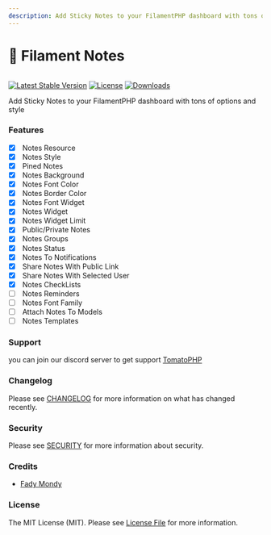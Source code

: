 ```yaml
---
description: Add Sticky Notes to your FilamentPHP dashboard with tons of options and style
---
```


# 📒 Filament Notes

<figure><img src="https://raw.githubusercontent.com/tomatophp/filament-notes/master/arts/3x1io-tomato-notes.jpg" alt=""><figcaption></figcaption></figure>

[![Latest Stable Version](https://camo.githubusercontent.com/ab912d76d9323b0a09a90874ea88f580156043d4f6b4f8103c7a1e2009cc773b/68747470733a2f2f706f7365722e707567782e6f72672f746f6d61746f7068702f66696c616d656e742d6e6f7465732f76657273696f6e2e737667)](https://packagist.org/packages/tomatophp/filament-notes) [![License](https://camo.githubusercontent.com/315cf26854f47129d21c8d6519605e82511bb3ef2bf7e521986548683ffb9740/68747470733a2f2f706f7365722e707567782e6f72672f746f6d61746f7068702f66696c616d656e742d6e6f7465732f6c6963656e73652e737667)](https://packagist.org/packages/tomatophp/filament-notes) [![Downloads](https://camo.githubusercontent.com/afe4edf710647d20f99dae03a196a7104657993762ea24d875fbe01f3e7f769c/68747470733a2f2f706f7365722e707567782e6f72672f746f6d61746f7068702f66696c616d656e742d6e6f7465732f642f746f74616c2e737667)](https://packagist.org/packages/tomatophp/filament-notes)

Add Sticky Notes to your FilamentPHP dashboard with tons of options and style

### Features

* [x] &#x20;Notes Resource
* [x] &#x20;Notes Style
* [x] &#x20;Pined Notes
* [x] &#x20;Notes Background
* [x] &#x20;Notes Font Color
* [x] &#x20;Notes Border Color
* [x] &#x20;Notes Font Widget
* [x] &#x20;Notes Widget
* [x] &#x20;Notes Widget Limit
* [x] &#x20;Public/Private Notes
* [x] &#x20;Notes Groups
* [x] &#x20;Notes Status
* [x] &#x20;Notes To Notifications
* [x] &#x20;Share Notes With Public Link
* [x] &#x20;Share Notes With Selected User
* [x] &#x20;Notes CheckLists
* [ ] &#x20;Notes Reminders
* [ ] &#x20;Notes Font Family
* [ ] &#x20;Attach Notes To Models
* [ ] &#x20;Notes Templates

### Support

you can join our discord server to get support [TomatoPHP](https://discord.gg/Xqmt35Uh)

### Changelog

Please see [CHANGELOG](https://github.com/tomatophp/filament-notes/blob/master/CHANGELOG.md) for more information on what has changed recently.

### Security

Please see [SECURITY](https://github.com/tomatophp/filament-notes/blob/master/SECURITY.md) for more information about security.

### Credits

* [Fady Mondy](https://wa.me/+201207860084)

### License

The MIT License (MIT). Please see [License File](https://github.com/tomatophp/filament-notes/blob/master/LICENSE.md) for more information.
